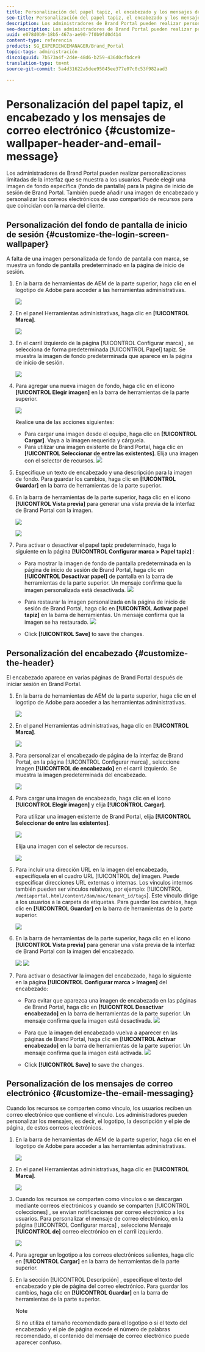 ```yaml
---
title: Personalización del papel tapiz, el encabezado y los mensajes de correo electrónico
seo-title: Personalización del papel tapiz, el encabezado y los mensajes de correo electrónico
description: Los administradores de Brand Portal pueden realizar personalizaciones limitadas de la interfaz que se muestra a los usuarios. Puede elegir una imagen de fondo específica (fondo de pantalla) para la página de inicio de sesión de Brand Portal. También puede añadir una imagen de encabezado y personalizar los correos electrónicos de uso compartido de recursos para que coincidan con la marca del cliente.
seo-description: Los administradores de Brand Portal pueden realizar personalizaciones limitadas de la interfaz que se muestra a los usuarios. Puede elegir una imagen de fondo específica (fondo de pantalla) para la página de inicio de sesión de Brand Portal. También puede añadir una imagen de encabezado y personalizar los correos electrónicos de uso compartido de recursos para que coincidan con la marca del cliente.
uuid: e078d0b9-18b5-467a-ae90-7f0b9fd0d414
content-type: referencia
products: SG_EXPERIENCEMANAGER/Brand_Portal
topic-tags: administración
discoiquuid: 7b573a4f-2d4e-48d6-b259-436d0cfbdce9
translation-type: tm+mt
source-git-commit: 5a4d31622a5dee95045ee377e07c0c53f982aad3

---
```



# Personalización del papel tapiz, el encabezado y los mensajes de correo electrónico {#customize-wallpaper-header-and-email-message}

Los administradores de Brand Portal pueden realizar personalizaciones limitadas de la interfaz que se muestra a los usuarios. Puede elegir una imagen de fondo específica (fondo de pantalla) para la página de inicio de sesión de Brand Portal. También puede añadir una imagen de encabezado y personalizar los correos electrónicos de uso compartido de recursos para que coincidan con la marca del cliente.

## Personalización del fondo de pantalla de inicio de sesión {#customize-the-login-screen-wallpaper}

A falta de una imagen personalizada de fondo de pantalla con marca, se muestra un fondo de pantalla predeterminado en la página de inicio de sesión.

1. En la barra de herramientas de AEM de la parte superior, haga clic en el logotipo de Adobe para acceder a las herramientas administrativas.

   ![](assets/aemlogo.png)

1. En el panel Herramientas administrativas, haga clic en **[!UICONTROL Marca]**.


   ![](assets/admin-tools-panel-10.png)

1. En el carril izquierdo de la página [!UICONTROL Configurar marca] , se selecciona de forma predeterminada [!UICONTROL Papel] tapiz. Se muestra la imagen de fondo predeterminada que aparece en la página de inicio de sesión.

   ![](assets/default_wallpaper.png)

1. Para agregar una nueva imagen de fondo, haga clic en el icono **[!UICONTROL Elegir imagen]** en la barra de herramientas de la parte superior.

   ![](assets/choose_wallpaperimage.png)

   Realice una de las acciones siguientes:

   * Para cargar una imagen desde el equipo, haga clic en **[!UICONTROL Cargar]**. Vaya a la imagen requerida y cárguela.
   * Para utilizar una imagen existente de Brand Portal, haga clic en **[!UICONTROL Seleccionar de entre las existentes]**. Elija una imagen con el selector de recursos.
   ![](assets/asset-picker.png)

1. Especifique un texto de encabezado y una descripción para la imagen de fondo. Para guardar los cambios, haga clic en **[!UICONTROL Guardar]** en la barra de herramientas de la parte superior.

1. En la barra de herramientas de la parte superior, haga clic en el icono **[!UICONTROL Vista previa]** para generar una vista previa de la interfaz de Brand Portal con la imagen.

   ![](assets/chlimage_1.png)

   ![](assets/custom-wallpaper-preview.png)

1. Para activar o desactivar el papel tapiz predeterminado, haga lo siguiente en la página **[!UICONTROL Configurar marca &gt; Papel tapiz]** :

   * Para mostrar la imagen de fondo de pantalla predeterminada en la página de inicio de sesión de Brand Portal, haga clic en **[!UICONTROL Desactivar papel]** de pantalla en la barra de herramientas de la parte superior. Un mensaje confirma que la imagen personalizada está desactivada.
   ![](assets/chlimage_1-1.png)

   * Para restaurar la imagen personalizada en la página de inicio de sesión de Brand Portal, haga clic en **[!UICONTROL Activar papel tapiz]** en la barra de herramientas. Un mensaje confirma que la imagen se ha restaurado.
   ![](assets/chlimage_1-2.png)

   * Click **[!UICONTROL Save]** to save the changes.



## Personalización del encabezado {#customize-the-header}

El encabezado aparece en varias páginas de Brand Portal después de iniciar sesión en Brand Portal.

1. En la barra de herramientas de AEM de la parte superior, haga clic en el logotipo de Adobe para acceder a las herramientas administrativas.

   ![](assets/aemlogo.png)

1. En el panel Herramientas administrativas, haga clic en **[!UICONTROL Marca]**.

   ![](assets/admin-tools-panel-11.png)

1. Para personalizar el encabezado de página de la interfaz de Brand Portal, en la página [!UICONTROL Configurar marca] , seleccione Imagen **[!UICONTROL de encabezado]** en el carril izquierdo. Se muestra la imagen predeterminada del encabezado.

   ![](assets/default-header.png)

1. Para cargar una imagen de encabezado, haga clic en el icono **[!UICONTROL Elegir imagen]** y elija **[!UICONTROL Cargar]**.

   Para utilizar una imagen existente de Brand Portal, elija **[!UICONTROL Seleccionar de entre las existentes]**.

   ![](assets/choose_wallpaperimage-1.png)

   Elija una imagen con el selector de recursos.

   ![](assets/asset-picker-header.png)

1. Para incluir una dirección URL en la imagen del encabezado, especifíquela en el cuadro URL [!UICONTROL de] imagen. Puede especificar direcciones URL externas o internas. Los vínculos internos también pueden ser vínculos relativos, por ejemplo:
   [!UICONTROL `/mediaportal.html/content/dam/mac/tenant_id/tags`].
Este vínculo dirige a los usuarios a la carpeta de etiquetas.
Para guardar los cambios, haga clic en **[!UICONTROL Guardar]** en la barra de herramientas de la parte superior.

   ![](assets/configure_brandingheaderimageurl.png)

1. En la barra de herramientas de la parte superior, haga clic en el icono **[!UICONTROL Vista previa]** para generar una vista previa de la interfaz de Brand Portal con la imagen del encabezado.

   ![](assets/chlimage_1-3.png)
   ![](assets/custom_header_preview.png)

1. Para activar o desactivar la imagen del encabezado, haga lo siguiente en la página **[!UICONTROL Configurar marca &gt; Imagen]** del encabezado:

   * Para evitar que aparezca una imagen de encabezado en las páginas de Brand Portal, haga clic en **[!UICONTROL Desactivar encabezado]** en la barra de herramientas de la parte superior. Un mensaje confirma que la imagen está desactivada.
   ![](assets/chlimage_1-4.png)

   * Para que la imagen del encabezado vuelva a aparecer en las páginas de Brand Portal, haga clic en **[!UICONTROL Activar encabezado]** en la barra de herramientas de la parte superior. Un mensaje confirma que la imagen está activada.
   ![](assets/chlimage_1-5.png)

   * Click **[!UICONTROL Save]** to save the changes.



## Personalización de los mensajes de correo electrónico {#customize-the-email-messaging}

Cuando los recursos se comparten como vínculo, los usuarios reciben un correo electrónico que contiene el vínculo. Los administradores pueden personalizar los mensajes, es decir, el logotipo, la descripción y el pie de página, de estos correos electrónicos.

1. En la barra de herramientas de AEM de la parte superior, haga clic en el logotipo de Adobe para acceder a las herramientas administrativas.

   ![](assets/aemlogo.png)

1. En el panel Herramientas administrativas, haga clic en **[!UICONTROL Marca]**.

   ![](assets/admin-tools-panel-12.png)

1. Cuando los recursos se comparten como vínculos o se descargan mediante correos electrónicos y cuando se comparten [!UICONTROL colecciones] , se envían notificaciones por correo electrónico a los usuarios. Para personalizar el mensaje de correo electrónico, en la página [!UICONTROL Configurar marca] , seleccione Mensaje **[!UICONTROL de]** correo electrónico en el carril izquierdo.

   ![](assets/configure-branding-page-email.png)

1. Para agregar un logotipo a los correos electrónicos salientes, haga clic en **[!UICONTROL Cargar]** en la barra de herramientas de la parte superior.

1. En la sección [!UICONTROL Descripción] , especifique el texto del encabezado y pie de página del correo electrónico. Para guardar los cambios, haga clic en **[!UICONTROL Guardar]** en la barra de herramientas de la parte superior.

   >[!NOTE]
   >
   >Si no utiliza el tamaño recomendado para el logotipo o si el texto del encabezado y el pie de página excede el número de palabras recomendado, el contenido del mensaje de correo electrónico puede aparecer confuso.
